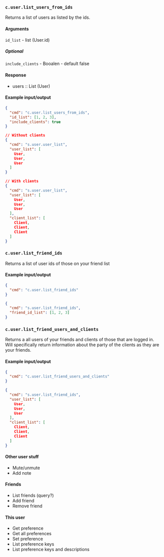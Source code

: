 ### `c.user.list_users_from_ids`
Returns a list of users as listed by the ids.

#### Arguments
`id_list` - list (User.id)

##### Optional
`include_clients` - Booalen - default false

#### Response
* users :: List (User)

#### Example input/output
```json
{
  "cmd": "c.user.list_users_from_ids",
  "id_list": [1, 2, 3],
  "include_clients": true
}

// Without clients
{
  "cmd": "s.user.user_list",
  "user_list": [
    User,
    User,
    User
  ]
}

// With clients
{
  "cmd": "s.user.user_list",
  "user_list": [
    User,
    User,
    User
  ],
  "client_list": [
    Client,
    Client,
    Client
  ]
}
```

### `c.user.list_friend_ids`
Returns a list of user ids of those on your friend list

#### Example input/output
```json
{
  "cmd": "c.user.list_friend_ids"
}

{
  "cmd": "s.user.list_friend_ids",
  "friend_id_list": [1, 2, 3]
}
```

### `c.user.list_friend_users_and_clients`
Returns a all users of your friends and clients of those that are logged in. Will specifically return information about the party of the clients as they are your friends.

#### Example input/output
```json
{
  "cmd": "c.user.list_friend_users_and_clients"
}

{
  "cmd": "s.user.list_friend_ids",
  "user_list": [
    User,
    User,
    User
  ],
  "client_list": [
    Client,
    Client,
    Client
  ]
}
```

#### Other user stuff
- Mute/unmute
- Add note

#### Friends
- List friends (query?)
- Add friend
- Remove friend

#### This user
- Get preference
- Get all preferences
- Set preference
- List preference keys
- List preference keys and descriptions
